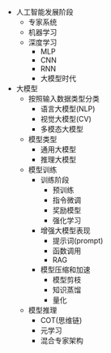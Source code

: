 * 人工智能发展阶段
  * 专家系统
  * 机器学习
  * 深度学习
    * MLP
    * CNN
    * RNN
    * 大模型时代
* 大模型
  * 按照输入数据类型分类
    * 语言大模型(NLP)
    * 视觉大模型(CV)
    * 多模态大模型
  * 模型类型
    * 通用大模型
    * 推理大模型
  * 模型训练
    * 训练阶段
      * 预训练
      * 指令微调
      * 奖励模型
      * 强化学习
    * 增强大模型表现
      * 提示词(prompt)
      * 函数调用
      * RAG
    * 模型压缩和加速
      * 模型剪枝
      * 知识蒸馏
      * 量化
  * 模型推理
    * COT(思维链)
    * 元学习
    * 混合专家架构
  
